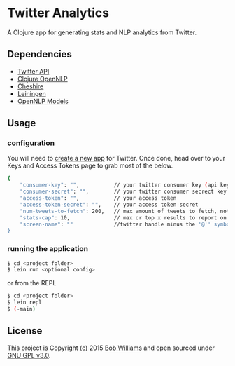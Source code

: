# Twitter Analytics

A Clojure app for generating stats and NLP analytics from Twitter.

## Dependencies

* [Twitter API](https://github.com/adamwynne/twitter-api)
* [Clojure OpenNLP](https://github.com/dakrone/clojure-opennlp)
* [Cheshire](https://github.com/dakrone/cheshire)
* [Leiningen](http://leiningen.org/)
* [OpenNLP Models](http://opennlp.sourceforge.net/models-1.5)

## Usage

### configuration
You will need to [create a new app](https://apps.twitter.com/) for Twitter.
Once done, head over to your Keys and Access Tokens page to grab most of the below.

```sh
{
    "consumer-key": "",           // your twitter consumer key (api key)
    "consumer-secret": "",        // your twitter consumer secrect key (api secret)
    "access-token": "",           // your access token
    "access-token-secret": "",    // your access token secret
    "num-tweets-to-fetch": 200,   // max amount of tweets to fetch, note: twitter rate limits this to 200
    "stats-cap": 10,              // max or top x results to report on
    "screen-name": ""             //twitter handle minus the '@'' symbol
}
```

### running the application 

```sh
$ cd <project folder>
$ lein run <optional config>
```
or from the REPL

```sh
$ cd <project folder>
$ lein repl
$ (-main)
```

## License

This project is Copyright (c) 2015 [Bob Williams](https://github.com/bobwilliams/) and open sourced under [GNU GPL v3.0](LICENSE.txt).

